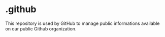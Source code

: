 # .github

This repository is used by GitHub to manage public informations available on our public Github organization.
